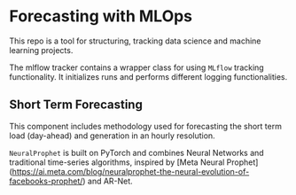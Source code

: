 # Forecasting with MLOps
This repo is a tool for structuring, tracking data science and machine learning projects.

The mlflow tracker contains a wrapper class for using `MLflow` tracking functionality. It initializes runs and performs different logging functionalities.

## Short Term Forecasting
This component includes methodology used for forecasting the short term load (day-ahead) and generation in an hourly resolution.

`NeuralProphet` is built on PyTorch and combines Neural Networks and traditional time-series algorithms, inspired by [Meta Neural Prophet] (https://ai.meta.com/blog/neuralprophet-the-neural-evolution-of-facebooks-prophet/) and AR-Net.
